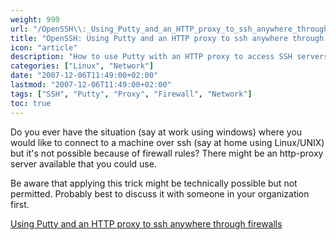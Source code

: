```yaml
---
weight: 999
url: "/OpenSSH\\:_Using_Putty_and_an_HTTP_proxy_to_ssh_anywhere_through_firewalls/"
title: "OpenSSH: Using Putty and an HTTP proxy to ssh anywhere through firewalls"
icon: "article"
description: "How to use Putty with an HTTP proxy to access SSH servers through restrictive firewalls"
categories: ["Linux", "Network"]
date: "2007-12-06T11:49:00+02:00"
lastmod: "2007-12-06T11:49:00+02:00"
tags: ["SSH", "Putty", "Proxy", "Firewall", "Network"]
toc: true
---
```


Do you ever have the situation (say at work using windows) where you would like to connect to a machine over ssh (say at home using Linux/UNIX) but it's not possible because of firewall rules? There might be an http-proxy server available that you could use.

Be aware that applying this trick might be technically possible but not permitted. Probably best to discuss it with someone in your organization first.

[Using Putty and an HTTP proxy to ssh anywhere through firewalls](/pdf/using_putty_and_an_http_proxy_to_ssh_anywhere_through_firewalls.pdf)